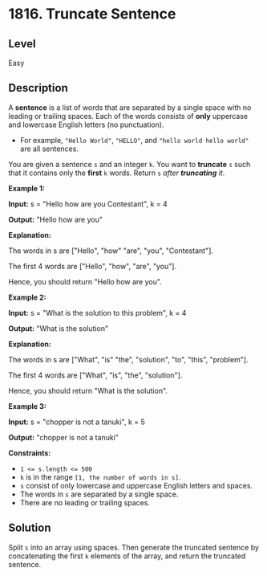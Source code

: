 # 1816. Truncate Sentence
## Level
Easy

## Description
A **sentence** is a list of words that are separated by a single space with no leading or trailing spaces. Each of the words consists of **only** uppercase and lowercase English letters (no punctuation).

* For example, `"Hello World"`, `"HELLO"`, and `"hello world hello world"` are all sentences.

You are given a sentence `s` and an integer `k`. You want to **truncate** `s` such that it contains only the **first** `k` words. Return `s` *after **truncating** it*.

**Example 1:**

**Input:** s = "Hello how are you Contestant", k = 4

**Output:** "Hello how are you"

**Explanation:**

The words in s are ["Hello", "how" "are", "you", "Contestant"].

The first 4 words are ["Hello", "how", "are", "you"].

Hence, you should return "Hello how are you".

**Example 2:**

**Input:** s = "What is the solution to this problem", k = 4

**Output:** "What is the solution"

**Explanation:**

The words in s are ["What", "is" "the", "solution", "to", "this", "problem"].

The first 4 words are ["What", "is", "the", "solution"].

Hence, you should return "What is the solution".

**Example 3:**

**Input:** s = "chopper is not a tanuki", k = 5

**Output:** "chopper is not a tanuki"

**Constraints:**

* `1 <= s.length <= 500`
* `k` is in the range `[1, the number of words in s]`.
* `s` consist of only lowercase and uppercase English letters and spaces.
* The words in `s` are separated by a single space.
* There are no leading or trailing spaces.

## Solution
Split `s` into an array using spaces. Then generate the truncated sentence by concatenating the first `k` elements of the array, and return the truncated sentence.
